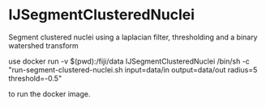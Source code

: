 # IJSegmentClusteredNuclei
Segment clustered nuclei using a laplacian filter, thresholding and a binary watershed transform

use 
docker run -v $(pwd):/fiji/data IJSegmentClusteredNuclei /bin/sh -c "run-segment-clustered-nuclei.sh input=data/in output=data/out radius=5 threshold=-0.5"

to run the docker image.
